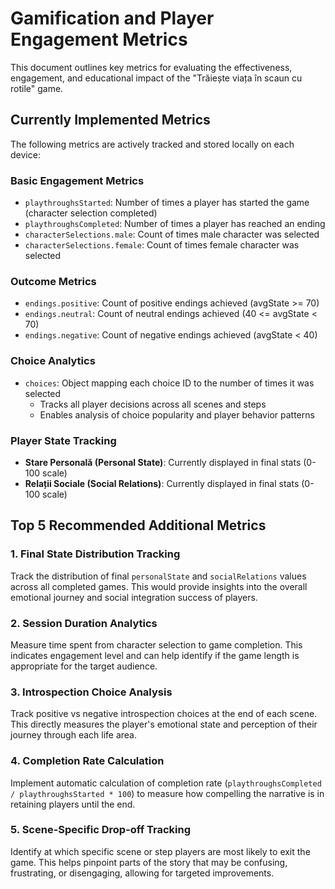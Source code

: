 
# Gamification and Player Engagement Metrics

This document outlines key metrics for evaluating the effectiveness, engagement, and educational impact of the "Trăiește viața în scaun cu rotile" game.

## Currently Implemented Metrics

The following metrics are actively tracked and stored locally on each device:

### Basic Engagement Metrics
- `playthroughsStarted`: Number of times a player has started the game (character selection completed)
- `playthroughsCompleted`: Number of times a player has reached an ending
- `characterSelections.male`: Count of times male character was selected
- `characterSelections.female`: Count of times female character was selected

### Outcome Metrics
- `endings.positive`: Count of positive endings achieved (avgState >= 70)
- `endings.neutral`: Count of neutral endings achieved (40 <= avgState < 70)
- `endings.negative`: Count of negative endings achieved (avgState < 40)

### Choice Analytics
- `choices`: Object mapping each choice ID to the number of times it was selected
  - Tracks all player decisions across all scenes and steps
  - Enables analysis of choice popularity and player behavior patterns

### Player State Tracking
- **Stare Personală (Personal State)**: Currently displayed in final stats (0-100 scale)
- **Relații Sociale (Social Relations)**: Currently displayed in final stats (0-100 scale)

## Top 5 Recommended Additional Metrics

### 1. Final State Distribution Tracking
Track the distribution of final `personalState` and `socialRelations` values across all completed games. This would provide insights into the overall emotional journey and social integration success of players.

### 2. Session Duration Analytics
Measure time spent from character selection to game completion. This indicates engagement level and can help identify if the game length is appropriate for the target audience.

### 3. Introspection Choice Analysis
Track positive vs negative introspection choices at the end of each scene. This directly measures the player's emotional state and perception of their journey through each life area.

### 4. Completion Rate Calculation
Implement automatic calculation of completion rate (`playthroughsCompleted / playthroughsStarted * 100`) to measure how compelling the narrative is in retaining players until the end.

### 5. Scene-Specific Drop-off Tracking
Identify at which specific scene or step players are most likely to exit the game. This helps pinpoint parts of the story that may be confusing, frustrating, or disengaging, allowing for targeted improvements.
